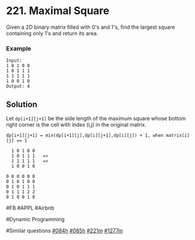# 221. Maximal Square

Given a 2D binary matrix filled with 0's and 1's, find the largest square containing only 1's and return its area.

### Example
```
Input:
1 0 1 0 0
1 0 1 1 1
1 1 1 1 1
1 0 0 1 0
Output: 4
```
## Solution
Let `dp[i+1][j+1]` be the side length of the maximum square whose bottom right corner is the cell with index (i,j) in the original matrix.

`dp[i+1][j+1] = min(dp[i+1][j],dp[i][j+1],dp[i][j]) + 1, when matrix[i][j] == 1`
```
  1 0 1 0 0        
  1 0 1 1 1   =>
  1 1 1 1 1   =>
  1 0 0 1 0

0 0 0 0 0 0
0 1 0 1 0 0
0 1 0 1 1 1
0 1 1 1 2 2
0 1 0 0 1 0
```

#FB #APPL #Airbnb

#Dynamic Programming

#Similar questions [#084h](../p084h/README.md) [#085h](../p085h/README.md) [#221m](../p221m/README.md) [#1277m](../pr1277m/README.md)
